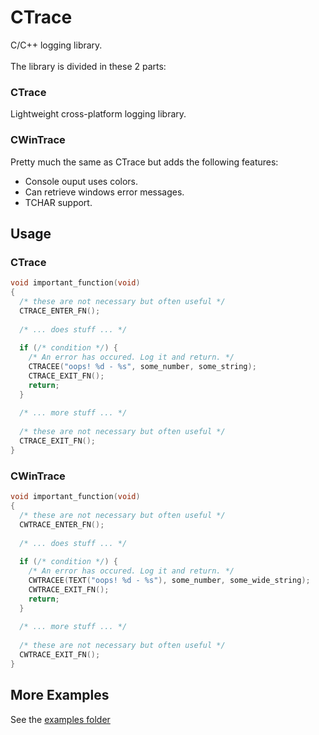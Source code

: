 # CTrace

C/C++ logging library.
<br><br>
The library is divided in these 2 parts:

### CTrace
Lightweight cross-platform logging library.

### CWinTrace
Pretty much the same as CTrace but adds the following features:
- Console ouput uses colors.
- Can retrieve windows error messages.
- TCHAR support.

## Usage
### CTrace
```cpp
void important_function(void)
{
  /* these are not necessary but often useful */
  CTRACE_ENTER_FN();
  
  /* ... does stuff ... */
  
  if (/* condition */) {
    /* An error has occured. Log it and return. */
    CTRACEE("oops! %d - %s", some_number, some_string);
    CTRACE_EXIT_FN();
    return;
  }
  
  /* ... more stuff ... */
  
  /* these are not necessary but often useful */
  CTRACE_EXIT_FN();
}
```

### CWinTrace
```cpp
void important_function(void)
{
  /* these are not necessary but often useful */
  CWTRACE_ENTER_FN();
  
  /* ... does stuff ... */
  
  if (/* condition */) {
    /* An error has occured. Log it and return. */
    CWTRACEE(TEXT("oops! %d - %s"), some_number, some_wide_string);
    CWTRACE_EXIT_FN();
    return;
  }
  
  /* ... more stuff ... */
  
  /* these are not necessary but often useful */
  CWTRACE_EXIT_FN();
}
```

## More Examples
See the <a href="https://github.com/QwertyQaz414/CTrace/tree/master/examples">examples folder</a>
